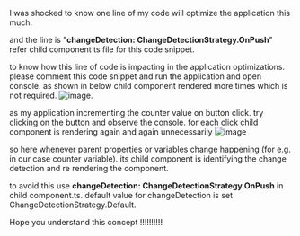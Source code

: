 I was shocked to know one line of my code will optimize the application this much.

and the line is "**changeDetection: ChangeDetectionStrategy.OnPush**" refer child component ts file for this code snippet.

to know how this line of code is impacting in the application optimizations. please comment this code snippet and run the application and open console. as shown in below child component rendered more times which is not required.
![image](https://github.com/user-attachments/assets/b065fa8e-abc4-42aa-a3ea-a032fe91aeb0).

as my application incrementing the counter value on button click. try clicking on the button and observe the console. for each click child component is rendering again and again unnecessarily
![image](https://github.com/user-attachments/assets/d8eca263-4b39-468e-adf6-9fcba4a8e2f7)

so here whenever parent properties or variables change happening (for e.g. in our case counter variable). its child component is identifying the change detection and re rendering the component.

to avoid this use **changeDetection: ChangeDetectionStrategy.OnPush** in child component.ts. default value for changeDetection is set ChangeDetectionStrategy.Default.



Hope you understand this concept !!!!!!!!!!

